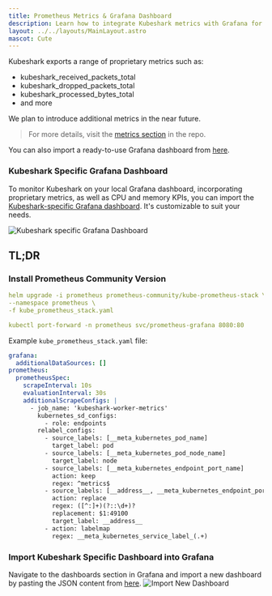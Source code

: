 ```yaml
---
title: Prometheus Metrics & Grafana Dashboard
description: Learn how to integrate Kubeshark metrics with Grafana for enhanced monitoring.
layout: ../../layouts/MainLayout.astro
mascot: Cute
---
```


Kubeshark exports a range of proprietary metrics such as:
- kubeshark_received_packets_total
- kubeshark_dropped_packets_total
- kubeshark_processed_bytes_total
- and more

We plan to introduce additional metrics in the near future.

> For more details, visit the [metrics section](https://github.com/kubeshark/kubeshark/blob/master/helm-chart/metrics.md) in the repo.

You can also import a ready-to-use Grafana dashboard from [here](https://github.com/kubeshark/scripts/blob/master/grafana/metrics.json).

### Kubeshark Specific Grafana Dashboard

To monitor Kubeshark on your local Grafana dashboard, incorporating proprietary metrics, as well as CPU and memory KPIs, you can import the [Kubeshark-specific Grafana dashboard](https://github.com/kubeshark/scripts/blob/master/grafana/metrics.json). It's customizable to suit your needs.

![Kubeshark specific Grafana Dashboard](/grafana-metrics.png)

## TL;DR

### Install Prometheus Community Version

```yaml
helm upgrade -i prometheus prometheus-community/kube-prometheus-stack \
--namespace prometheus \
-f kube_prometheus_stack.yaml

kubectl port-forward -n prometheus svc/prometheus-grafana 8080:80
```

Example `kube_prometheus_stack.yaml` file:

```yaml
grafana:
  additionalDataSources: []
prometheus:
  prometheusSpec:
    scrapeInterval: 10s
    evaluationInterval: 30s
    additionalScrapeConfigs: |
      - job_name: 'kubeshark-worker-metrics'
        kubernetes_sd_configs:
          - role: endpoints
        relabel_configs:
          - source_labels: [__meta_kubernetes_pod_name]
            target_label: pod
          - source_labels: [__meta_kubernetes_pod_node_name]
            target_label: node
          - source_labels: [__meta_kubernetes_endpoint_port_name]
            action: keep
            regex: ^metrics$
          - source_labels: [__address__, __meta_kubernetes_endpoint_port_number]
            action: replace
            regex: ([^:]+)(?::\d+)?
            replacement: $1:49100
            target_label: __address__
          - action: labelmap
            regex: __meta_kubernetes_service_label_(.+)
```
### Import Kubeshark Specific Dashboard into Grafana

Navigate to the dashboards section in Grafana and import a new dashboard by pasting the JSON content from [here](https://github.com/kubeshark/scripts/blob/master/grafana/metrics.json).
![Import New Dashboard](/grafana_new_dashboard.png)
